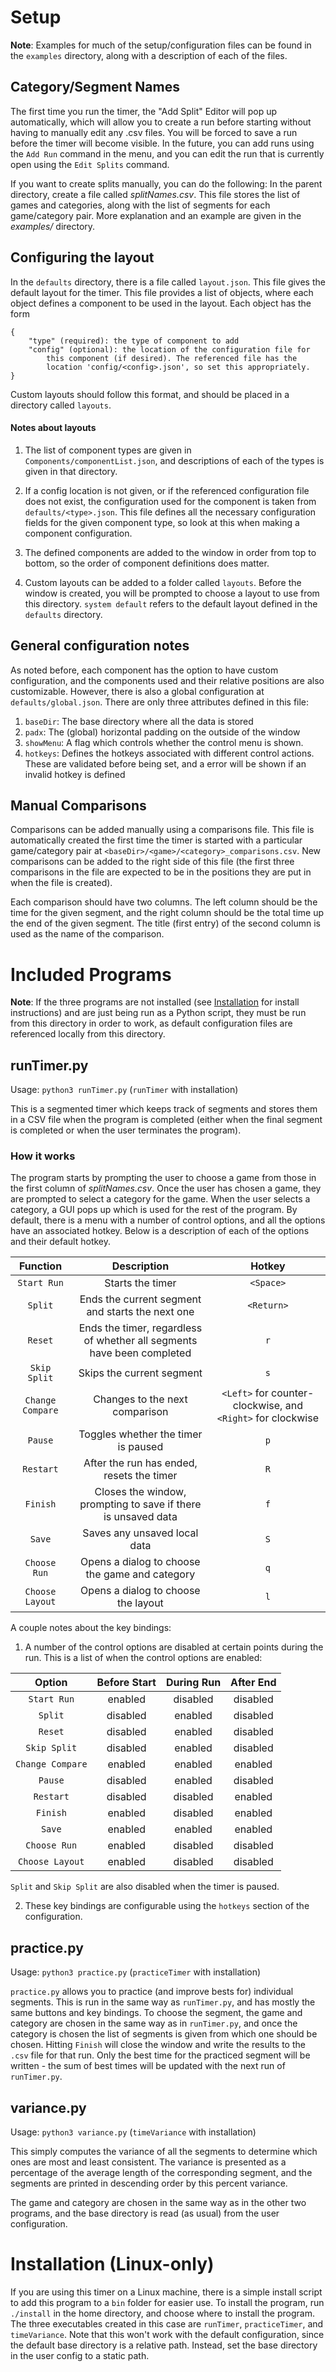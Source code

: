 # Setup

__Note__: Examples for much of the setup/configuration files can be
found in the `examples` directory, along with a description of each
of the files.

## Category/Segment Names
The first time you run the timer, the "Add Split" Editor will pop up
automatically, which will allow you to create a run before starting
without having to manually edit any .csv files. You will be forced
to save a run before the timer will become visible. In the future,
you can add runs using the `Add Run` command in the menu, and
you can edit the run that is currently open using the `Edit Splits`
command.

If you want to create splits manually, you can do the following:
In the parent directory, create a file called *splitNames.csv*. This 
file stores the list of games and categories, along with the list
of segments for each game/category pair.  More explanation and an 
example are given in the *examples/* directory.

## Configuring the layout

In the `defaults` directory, there is a file called `layout.json`.
This file gives the default layout for the timer. This file
provides a list of objects, where each object defines a component
to be used in the layout. Each object has the form
```
{
    "type" (required): the type of component to add
    "config" (optional): the location of the configuration file for
        this component (if desired). The referenced file has the
        location 'config/<config>.json', so set this appropriately.
}
```

Custom layouts should follow this format, and should be placed in a
directory called `layouts`.

#### Notes about layouts

1. The list of component types are given in
`Components/componentList.json`, and descriptions of each of the
types is given in that directory.

2. If a config location is not given, or if the referenced
configuration file does not exist, the configuration used for the
component is taken from `defaults/<type>.json`. This file defines
all the necessary configuration fields for the given component
type, so look at this when making a component configuration.

3. The defined components are added to the window in order from top to
bottom, so the order of component definitions does matter.

4. Custom layouts can be added to a folder called `layouts`. Before
the window is created, you will be prompted to choose a layout to
use from this directory. `system default` refers to the default layout
defined in the `defaults` directory.

## General configuration notes

As noted before, each component has the option to have custom
configuration, and the components used and their relative positions
are also customizable. However, there is also a global
configuration at `defaults/global.json`. There are only three
attributes defined in this file:

1. `baseDir`: The base directory where all the data is stored
2. `padx`: The (global) horizontal padding on the outside of the
window
3. `showMenu`: A flag which controls whether the control menu is
shown.
3. `hotkeys`: Defines the hotkeys associated with different control
actions. These are validated before being set, and a error will be
shown if an invalid hotkey is defined

## Manual Comparisons

Comparisons can be added manually using a comparisons file. This
file is automatically created the first time the timer is started
with a particular game/category pair at
`<baseDir>/<game>/<category>_comparisons.csv`. New comparisons can
be added to the right side of this file (the first three
comparisons in the file are expected to be in the positions they
are put in when the file is created). 

Each comparison should have two columns. The left column should be
the time for the given segment, and the right column should be the
total time up the end of the given segment. The title (first entry)
of the second column is used as the name of the comparison.

# Included Programs

__Note__: If the three programs are not installed (see
[Installation](#installation-linux-only) for install instructions) and are just
being run as a Python script, they must be run from this directory
in order to work, as default configuration files are referenced
locally from this directory.

## runTimer.py

Usage: `python3 runTimer.py` (`runTimer` with installation)

This is a segmented timer which keeps track of segments and stores
them in a CSV file when the program is completed (either when the
final segment is completed or when the user terminates the
program).

### How it works

The program starts by prompting the user to choose a game from
those in the first column of *splitNames.csv*. Once the user has
chosen a game, they are prompted to select a category for the game.
When the user selects a category, a GUI pops up which is used for
the rest of the program. By default, there is a menu with a number
of control options, and all the options have an associated hotkey.
Below is a description of each of the options and their default hotkey.

|Function|Description|Hotkey|
|:------:|:---------:|:----:|
|`Start Run`|Starts the timer|`<Space>`|
|`Split`|Ends the current segment and starts the next one|`<Return>`|
|`Reset`|Ends the timer, regardless of whether all segments have been completed|`r`|
|`Skip Split`|Skips the current segment|`s`|
|`Change Compare`|Changes to the next comparison|`<Left>` for counter-clockwise, and `<Right>` for clockwise|
|`Pause`|Toggles whether the timer is paused|`p`|
|`Restart`|After the run has ended, resets the timer|`R`|
|`Finish`|Closes the window, prompting to save if there is unsaved data|`f`|
|`Save`|Saves any unsaved local data|`S`|
|`Choose Run`|Opens a dialog to choose the game and category|`q`|
|`Choose Layout`|Opens a dialog to choose the layout|`l`|

A couple notes about the key bindings:

1. A number of the control options are disabled at certain points
during the run. This is a list of when the control options are
enabled:

|Option|Before Start|During Run|After End|
|:----:|:----------:|:--------:|:-------:|
|`Start Run`|enabled|disabled|disabled|
|`Split`|disabled|enabled|disabled|
|`Reset`|disabled|enabled|disabled|
|`Skip Split`|disabled|enabled|disabled|
|`Change Compare`|enabled|enabled|enabled|
|`Pause`|disabled|enabled|disabled|
|`Restart`|disabled|disabled|enabled|
|`Finish`|enabled|disabled|enabled|
|`Save`|enabled|enabled|enabled|
|`Choose Run`|enabled|disabled|disabled|
|`Choose Layout`|enabled|disabled|disabled|

`Split` and `Skip Split` are also disabled when the timer is
paused.

2. These key bindings are configurable using the `hotkeys`
section of the configuration.

## practice.py

Usage: `python3 practice.py` (`practiceTimer` with installation)

`practice.py` allows you to practice (and improve bests for)
individual segments. This is run in the same way as `runTimer.py`,
and has mostly the same buttons and key bindings. To choose the
segment, the game and category are chosen in the same way as in
`runTimer.py`, and once the category is chosen the list of segments
is given from which one should be chosen. Hitting `Finish`
will close the window and write the results to the `.csv` file for
that run. Only the best time for the practiced segment will be
written - the sum of best times will be updated with the next run
of `runTimer.py`.

## variance.py

Usage: `python3 variance.py` (`timeVariance` with installation)

This simply computes the variance of all the segments to determine
which ones are most and least consistent. The variance is presented
as a percentage of the average length of the corresponding segment,
and the segments are printed in descending order by this percent
variance.

The game and category are chosen in the same way as in the other
two programs, and the base directory is read (as usual) from the
user configuration.

# Installation (Linux-only)

If you are using this timer on a Linux machine, there is a simple
install script to add this program to a `bin` folder for easier
use. To install the program, run `./install` in the home directory,
and choose where to install the program. The three executables
created in this case are `runTimer`, `practiceTimer`, and
`timeVariance`. Note that this won't work with the default
configuration, since the default base directory is a relative path.
Instead, set the base directory in the user config to a static
path.
